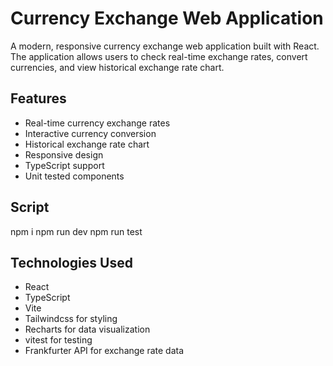 # Currency Exchange Web Application

A modern, responsive currency exchange web application built with React. The application allows users to check real-time exchange rates, convert currencies, and view historical exchange rate chart.

## Features

- Real-time currency exchange rates
- Interactive currency conversion
- Historical exchange rate chart
- Responsive design
- TypeScript support
- Unit tested components

## Script

npm i
npm run dev
npm run test

## Technologies Used

- React
- TypeScript
- Vite
- Tailwindcss for styling
- Recharts for data visualization
- vitest for testing
- Frankfurter API for exchange rate data

